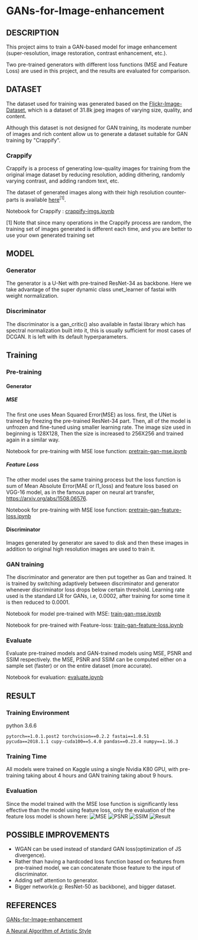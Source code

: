 # GANs-for-Image-enhancement

## DESCRIPTION

This project aims to train a GAN-based model for image enhancement (super-resolution, image restoration, contrast enhancement, etc.).

Two pre-trained generators with different loss functions (MSE and Feature Loss) are used in this project, and the results are evaluated for comparison.

## DATASET

The dataset used for training was generated based on the [Flickr-Image-Dataset](https://www.kaggle.com/hsankesara/flickr-image-dataset), which is a dataset of 31.8k jpeg images of varying size, quality, and content.

Although this dataset is not designed for GAN training, its moderate number of images and rich content allow us to generate a dataset suitable for GAN training by "Crappify".

### Crappify

Crappify is a process of generating low-quality images for training from the original image dataset by reducing resolution, adding dithering, randomly varying contrast, and adding random text, etc.

The dataset of generated images along with their high resolution counter-parts is available [here](https://www.kaggle.com/greenahn/flickrproc)<sup>[1]</sup>.

Notebook for Crappify : [crappify-imgs.ipynb](https://github.com/isep-EoT-12/GAN-Image-Enhancement/blob/f62bac1f41442e0f8f2793605b777d2d155e6bb1/1.Crappify/crappify-imgs.ipynb)

[1] Note that since many operations in the Crappify process are random, the training set of images generated is different each time, and you are better to use your own generated training set

## MODEL

### Generator

The generator is a U-Net with pre-trained ResNet-34 as backbone. Here we take advantage of the super dynamic class unet_learner of fastai with weight normalization.

### Discriminator

The discriminator is a gan_critic() also available in fastai library which has spectral normalization built into it, this is usually sufficient for most cases of DCGAN. It is left with its default hyperparameters.

## Training

### Pre-training

#### Generator

##### MSE

The first one uses Mean Squared Error(MSE) as loss. first, the UNet is trained by freezing the pre-trained ResNet-34 part. Then, all of the model is unfrozen and fine-tuned using smaller learning rate. The image size used in beginning is 128X128, Then the size is increased to 256X256 and trained again in a similar way.

Notebook for pre-training with MSE lose function: [pretrain-gan-mse.ipynb](https://github.com/isep-EoT-12/GAN-Image-Enhancement/blob/f62bac1f41442e0f8f2793605b777d2d155e6bb1/2.Pretrain/pretrain-gan-mse.ipynb)

##### Feature Loss

The other model uses the same training process but the loss function is sum of Mean Absolute Error(MAE or l1_loss) and feature loss based on VGG-16 model, as in the famous paper on neural art transfer, <https://arxiv.org/abs/1508.06576>.

Notebook for pre-training with MSE lose function: [pretrain-gan-feature-loss.ipynb](https://github.com/isep-EoT-12/GAN-Image-Enhancement/blob/f62bac1f41442e0f8f2793605b777d2d155e6bb1/2.Pretrain/pretrain-gan-feature-loss.ipynb)

#### Discriminator

Images generated by generator are saved to disk and then these images in addition to original high resolution images are used to train it.

### GAN training

The discriminator and generator are then put together as Gan and trained.
It is trained by switching adaptively between discriminator and generator whenever discriminator loss drops below certain threshold.
Learning rate used is the standard LR for GANs, i.e, 0.0002, after training for some time it is then reduced to 0.0001.

Notebook for model pre-trained with MSE: [train-gan-mse.ipynb](https://github.com/isep-EoT-12/GAN-Image-Enhancement/blob/f62bac1f41442e0f8f2793605b777d2d155e6bb1/3.GAN/train-gan-mse.ipynb)

Notebook for pre-trained with Feature-loss: [train-gan-feature-loss.ipynb](https://github.com/isep-EoT-12/GAN-Image-Enhancement/blob/f62bac1f41442e0f8f2793605b777d2d155e6bb1/3.GAN/train-gan-feature-loss.ipynb)

### Evaluate

Evaluate pre-trained models and GAN-trained models using MSE, PSNR and SSIM respectively. the MSE, PSNR and SSIM can be computed either on a sample set (faster) or on the entire dataset (more accurate).

Notebook for evaluation: [evaluate.ipynb](https://github.com/isep-EoT-12/GAN-Image-Enhancement/blob/f62bac1f41442e0f8f2793605b777d2d155e6bb1/4.Evaluate/evaluate.ipynb)

## RESULT

### Training Environment

python 3.6.6

```shell
pytorch==1.0.1.post2 torchvision==0.2.2 fastai==1.0.51 pycuda==2018.1.1 cupy-cuda100==5.4.0 pandas==0.23.4 numpy==1.16.3
```

### Training Time

All models were trained on Kaggle using a single Nvidia K80 GPU, with pre-training taking about 4 hours and GAN training taking about 9 hours.

### Evaluation

Since the model trained with the MSE lose function is significantly less effective than the model using feature loss, only the evaluation of the feature loss model is shown here:
![MSE](https://github.com/isep-EoT-12/GAN-Image-Enhancement/blob/master/Result/MSE.jpg?raw=true)
![PSNR](https://github.com/isep-EoT-12/GAN-Image-Enhancement/blob/master/Result/PSNR.jpg?raw=true)
![SSIM](https://github.com/isep-EoT-12/GAN-Image-Enhancement/blob/master/Result/SSIM.jpg?raw=true)
![Result](https://github.com/isep-EoT-12/GAN-Image-Enhancement/blob/master/Result/Result.png?raw=true)

## POSSIBLE IMPROVEMENTS

-   WGAN can be used instead of standard GAN loss(optimization of JS divergence).
-   Rather than having a hardcoded loss function based on features from pre-trained model, we can concatenate those feature to the input of discriminator.
-   Adding self attention to generator.
-   Bigger network(e.g: ResNet-50 as backbone), and bigger dataset.

## REFERENCES

[GANs-for-Image-enhancement](https://github.com/nupam/GANs-for-Image-enhancement)

[A Neural Algorithm of Artistic Style](https://arxiv.org/abs/1508.06576)
